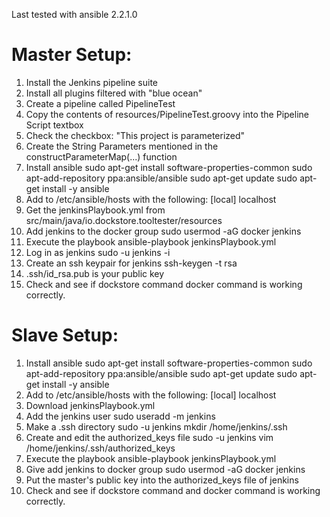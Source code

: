 Last tested with ansible 2.2.1.0
# Master Setup:
1.  Install the Jenkins pipeline suite
2.  Install all plugins filtered with "blue ocean"
3.  Create a pipeline called PipelineTest
4.  Copy the contents of resources/PipelineTest.groovy into the Pipeline Script textbox
5.  Check the checkbox:  "This project is parameterized"
6.  Create the String Parameters mentioned in the constructParameterMap(...) function
7.  Install ansible
    sudo apt-get install software-properties-common
    sudo apt-add-repository ppa:ansible/ansible
    sudo apt-get update
    sudo apt-get install -y ansible
8. Add to /etc/ansible/hosts with the following:
    [local]
    localhost
9.  Get the jenkinsPlaybook.yml from src/main/java/io.dockstore.tooltester/resources
10.  Add jenkins to the docker group
    sudo usermod -aG docker jenkins
11.  Execute the playbook
    ansible-playbook jenkinsPlaybook.yml
12.  Log in as jenkins
    sudo -u jenkins -i
13. Create an ssh keypair for jenkins
    ssh-keygen -t rsa
14. .ssh/id_rsa.pub is your public key
15. Check and see if dockstore command docker command is working correctly.


# Slave Setup:
1. Install ansible
    sudo apt-get install software-properties-common
    sudo apt-add-repository ppa:ansible/ansible
    sudo apt-get update
    sudo apt-get install -y ansible
2. Add to /etc/ansible/hosts with the following:
    [local]
    localhost
3. Download jenkinsPlaybook.yml
4. Add the jenkins user
    sudo useradd -m jenkins
5. Make a .ssh directory
    sudo -u jenkins mkdir /home/jenkins/.ssh
6. Create and edit the authorized_keys file
    sudo -u jenkins vim /home/jenkins/.ssh/authorized_keys
7. Execute the playbook
    ansible-playbook jenkinsPlaybook.yml
8. Give add jenkins to docker group
    sudo usermod -aG docker jenkins
9. Put the master's public key into the authorized_keys file of jenkins
10. Check and see if dockstore command and docker command is working correctly.

